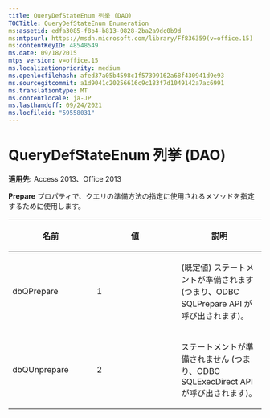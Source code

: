 ```yaml
---
title: QueryDefStateEnum 列挙 (DAO)
TOCTitle: QueryDefStateEnum Enumeration
ms:assetid: edfa3085-f8b4-b813-0828-2ba2a9dc0b9d
ms:mtpsurl: https://msdn.microsoft.com/library/Ff836359(v=office.15)
ms:contentKeyID: 48548549
ms.date: 09/18/2015
mtps_version: v=office.15
ms.localizationpriority: medium
ms.openlocfilehash: afed37a05b4598c1f57399162a68f430941d9e93
ms.sourcegitcommit: a1d9041c20256616c9c183f7d1049142a7ac6991
ms.translationtype: MT
ms.contentlocale: ja-JP
ms.lasthandoff: 09/24/2021
ms.locfileid: "59558031"
---
```

# <a name="querydefstateenum-enumeration-dao"></a>QueryDefStateEnum 列挙 (DAO)


**適用先:** Access 2013、Office 2013

**Prepare** プロパティで、クエリの準備方法の指定に使用されるメソッドを指定するために使用します。

<table>
<colgroup>
<col style="width: 33%" />
<col style="width: 33%" />
<col style="width: 33%" />
</colgroup>
<thead>
<tr class="header">
<th><p>名前</p></th>
<th><p>値</p></th>
<th><p>説明</p></th>
</tr>
</thead>
<tbody>
<tr class="odd">
<td><p>dbQPrepare</p></td>
<td><p>1</p></td>
<td><p>(既定値) ステートメントが準備されます (つまり、ODBC SQLPrepare API が呼び出されます)。</p></td>
</tr>
<tr class="even">
<td><p>dbQUnprepare</p></td>
<td><p>2</p></td>
<td><p>ステートメントが準備されません (つまり、ODBC SQLExecDirect API が呼び出されます)。</p></td>
</tr>
</tbody>
</table>


